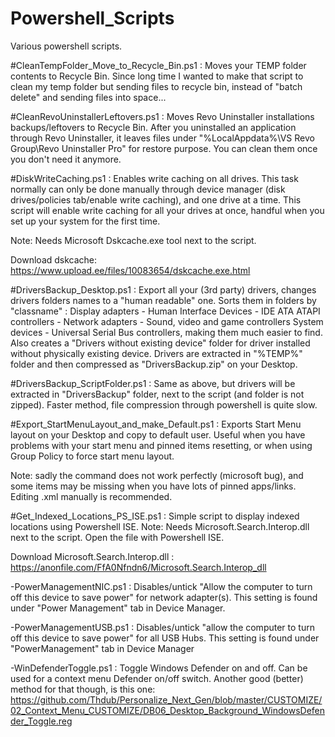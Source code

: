 # Powershell_Scripts
Various powershell scripts.

#CleanTempFolder_Move_to_Recycle_Bin.ps1 : Moves your TEMP folder contents to Recycle Bin.
Since long time I wanted to make that script to clean my temp folder but sending files to recycle bin, instead of "batch delete" and sending files into space...

#CleanRevoUninstallerLeftovers.ps1 : Moves Revo Uninstaller installations backups/leftovers to Recycle Bin.
After you uninstalled an application through Revo Uninstaller, it leaves files under "%LocalAppdata%\VS Revo Group\Revo Uninstaller Pro\" for restore purpose.
You can clean them once you don't need it anymore.

#DiskWriteCaching.ps1 : Enables write caching on all drives.
This task normally can only be done manually through device manager (disk drives/policies tab/enable write caching), and one drive at a time.
This script will enable write caching for all your drives at once, handful when you set up your system for the first time.

Note: Needs Microsoft Dskcache.exe tool next to the script.

Download dskcache: https://www.upload.ee/files/10083654/dskcache.exe.html

#DriversBackup_Desktop.ps1 : Export all your (3rd party) drivers, changes drivers folders names to a "human readable" one.
Sorts them in folders by "classname" : Display adapters - Human Interface Devices - IDE ATA ATAPI controllers - Network adapters - Sound, video and game controllers System devices - Universal Serial Bus controllers, making them much easier to find.
Also creates a "Drivers without existing device" folder for driver installed without physically existing device.
Drivers are extracted in "%TEMP%" folder and then compressed as "DriversBackup.zip" on your Desktop.

#DriversBackup_ScriptFolder.ps1 : Same as above, but drivers will be extracted in "DriversBackup" folder, next to the script (and folder is not zipped). Faster method, file compression through powershell is quite slow.

#Export_StartMenuLayout_and_make_Default.ps1 : Exports Start Menu layout on your Desktop and copy to default user.
Useful when you have problems with your start menu and pinned items resetting, or when using Group Policy to force start menu layout.

Note: sadly the command does not work perfectly (microsoft bug), and some items may be missing when you have lots of pinned apps/links. Editing .xml manually is recommended.

#Get_Indexed_Locations_PS_ISE.ps1 : Simple script to display indexed locations using Powershell ISE.
Note: Needs Microsoft.Search.Interop.dll next to the script. Open the file with Powershell ISE.

Download Microsoft.Search.Interop.dll : https://anonfile.com/FfA0Nfndn6/Microsoft.Search.Interop_dll

-PowerManagementNIC.ps1 : Disables/untick "Allow the computer to turn off this device to save power" for network adapter(s). 
This setting is found under "Power Management" tab in Device Manager.

-PowerManagementUSB.ps1 : Disables/untick "allow the computer to turn off this device to save power" for all USB Hubs.
This setting is found under "PowerManagement" tab in Device Manager

-WinDefenderToggle.ps1 : Toggle Windows Defender on and off. 
Can be used for a context menu Defender on/off switch. Another good (better) method for that though, is this one:
https://github.com/Thdub/Personalize_Next_Gen/blob/master/CUSTOMIZE/02_Context_Menu_CUSTOMIZE/DB06_Desktop_Background_WindowsDefender_Toggle.reg
